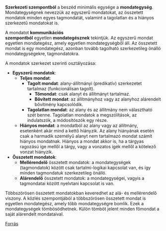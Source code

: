 **Szerkezeti szempontból** a beszéd minimális egysége a **mondategység**. Mondategységnek nevezzük az egyszerű mondatokat, az összetett mondatok minden egyes tagmondatát, valamint a tagolatlan és a hiányos szerkezetű mondatokat is.

A mondatot **kommunikációs szempontból** egyetlen **mondategésznek** tekintjük. Az egyszerű mondat egyetlen mondategész, amely egyetlen mondategységből áll. Az összetett mondat is egy mondategész, azonban tovább tagolható szerkezetileg önálló mondategységekre, tagmondatokra.

A mondatok szerkezet szerinti osztályozása:

- **Egyszerű mondatok**:
    - **Teljes mondat**:
        - **Tagolt mondat**: alany-állítmányi (predikatív) szerkezetet tartalmaz (funkcionálisan tagolt).
            - **Tőmondat**: csak alanyt és állítmányt tartalmaz.
            - **Bővített mondat**: az állítmányhoz vagy az alanyhoz alárendelt bővítmény kapcsolódik.
        - **Tagolatlan mondat**: az alany és az állítmány nem választható szét benne. Tagolatlan mondatok a megszólítások, az indulatszók, a módosítószók egy része.
    - **Hiányos mondat**: a mondatból az alany vagy az állítmány, esetenként akár mind a kettő hiányzik. Az alany hiányának esetén csak a harmadik személyű alanyt nem tartalmazó mondat számít hiányos mondatnak. Hiányos a mondat akkor is, ha a tárgyas ragozású ige mellől a tárgy, vagy a vonzatos igék mellől a kötelező vonzat hiányzik.
- **Összetett mondatok**:
    - **Mellérendelő** összetett mondatok: a mondategységek (tagmondatok) között csak tartalmi-logikai kapcsolat van, és így minden tagmondatuk szerkezetileg önálló.
    - **Alárendelő** összetett mondatok: a mondategységei, vagyis a tagmondatai között nyelvtani kapcsolat is van.

Többszörösen összetett mondatokban keveredhet az alá- és mellérendelő viszony. A közlés szempontjából a többszörösen összetett mondat is egyetlen mondategész, amely több mondategységre bomlik. Ezek a mondategységek tömbösödhetnek. Külön tömböt jelent minden főmondat a saját alárendelt mondataival.

[Forrás](https://www.nyelvora.com/magyar-nyelvtan/5-2-a-mondatok-szerkezete.html)
